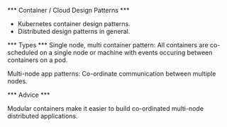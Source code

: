 *** Container / Cloud Design Patterns ***
- Kubernetes container design patterns.
- Distributed design patterns in general.

*** Types ***
Single node, multi container pattern:
All containers are co-scheduled on a single node or machine with events
occuring between containers on a pod.


Multi-node app patterns:
Co-ordinate communication between multiple nodes.

*** Advice ***

Modular containers make it easier to build co-ordinated multi-node distributed applications.